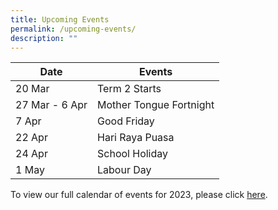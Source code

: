 ```yaml
---
title: Upcoming Events
permalink: /upcoming-events/
description: ""
---
```

<table class="tg">
  <thead>
    <tr>
      <th class="tg-0hty">Date</th>
      <th class="tg-6y75">Events</th>
    </tr>
  </thead>
  <tbody>
         <td class="tg-0lax">20 Mar</td>
      <td class="tg-0lax">Term 2 Starts</td>
    </tr>
        <tr>
      <td class="tg-0lax">27 Mar - 6 Apr</td>
      <td class="tg-0lax">Mother Tongue Fortnight</td>
    </tr>
    <tr>
      <td class="tg-0lax">7 Apr</td>
      <td class="tg-0lax">Good Friday</td>
    </tr>
    <tr>
      <td class="tg-0lax">22 Apr</td>
      <td class="tg-0lax">Hari Raya Puasa</td>
    </tr>
    <tr>
      <td class="tg-0lax">24 Apr</td>
      <td class="tg-0lax">School Holiday</td>
    </tr>
    <tr>
      <td class="tg-0lax">1 May</td>
      <td class="tg-0lax">Labour Day</td>
    </tr>
  </tbody>
</table>

To view our full calendar of events for 2023, please click [here](/about-us/our-calendar-of-events).